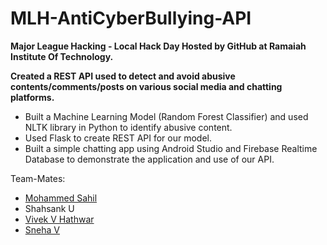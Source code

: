 # MLH-AntiCyberBullying-API

__Major League Hacking - Local Hack Day
Hosted by GitHub at Ramaiah Institute Of Technology.__

**Created a REST API used to detect and avoid abusive contents/comments/posts on various social media and chatting platforms.**

* Built a Machine Learning Model (Random Forest Classifier) and used NLTK library in Python to identify abusive content.
* Used Flask to create REST API for our model.
* Built a simple chatting app using Android Studio and Firebase Realtime Database to demonstrate the application and use of our API.

Team-Mates:
* [Mohammed Sahil](https://github.com/mohedsahil)
* Shahsank U
* [Vivek V Hathwar](https://github.com/vivekhathwar)
* [Sneha V](https://github.com/snehavishwanatha)
